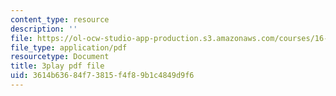 ```yaml
---
content_type: resource
description: ''
file: https://ol-ocw-studio-app-production.s3.amazonaws.com/courses/16-660j-introduction-to-lean-six-sigma-methods-january-iap-2012/3614b63684f73815f4f89b1c4849d9f6_z1KloN7Ub0M.pdf
file_type: application/pdf
resourcetype: Document
title: 3play pdf file
uid: 3614b636-84f7-3815-f4f8-9b1c4849d9f6
---
```

